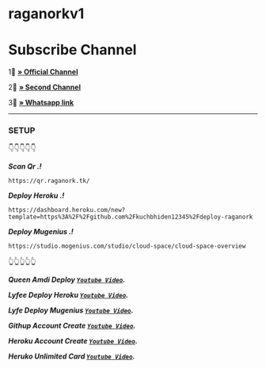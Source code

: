 # raganorkv1
# Subscribe Channel

1⃣
**[» Official Channel](https://www.youtube.com/@HEROKUCCBIN)**

2⃣
**[» Second Channel](https://www.youtube.com/@dev_baloch)**

3⃣
**[» Whatsapp link](https://chat.whatsapp.com/BD4tDPfr4GD3Nuoio8O63T)**


***

### SETUP

👇👇👇👇👇 

***Scan Qr .!***
```
https://qr.raganork.tk/
```
***Deploy Heroku  .!***
```
https://dashboard.heroku.com/new?template=https%3A%2F%2Fgithub.com%2Fkuchbhiden12345%2Fdeploy-raganork
```

***Deploy Mugenius .!***
```
https://studio.mogenius.com/studio/cloud-space/cloud-space-overview
```
👆👆👆👆👆


***Queen Amdi Deploy [`Youtube Video`](https://youtu.be/Yr0Ba_DPir4?si=2sNtHkIt677UfMc3).***

***Lyfee Deploy Heroku [`Youtube Video`](https://youtu.be/CmH-S9DBGhU?si=B6N3n-fNljRN8FoO).***

***Lyfe Deploy Mugenius [`Youtube Video`](https://youtu.be/Gz8agSRKshk?si=PriXS-uJEoQakDv1).***

***Githup Account Create [`Youtube Video`](https://youtu.be/JdOZDvzg5EE?si=24Q-wpcjIVWs8WTi).*** 

***Heroku Account Create [`Youtube Video`](https://youtu.be/djJ8DOVcEVQ?si=QGTjz-Ba6N8yxRog).*** 

***Heruko Unlimited Card [`Youtube Video`](https://youtu.be/6nv1netcDbo?si=EFbLSTftGvNF0ZuS).*** 
